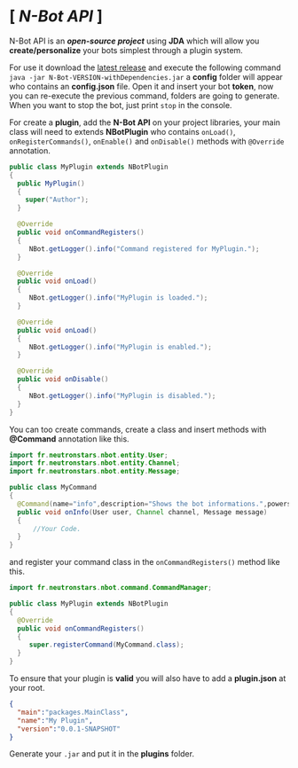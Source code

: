 # __**[** *N-Bot API* **]**__

N-Bot API is an __*open-source project*__ using **JDA** which will allow you **create/personalize** your bots simplest through a plugin system.

For use it download the [latest release](https://github.com/NeutronStars/N-Bot/releases) and execute the following command `java -jar N-Bot-VERSION-withDependencies.jar` a **config** folder will appear who contains an **config.json** file. Open it and insert your bot **token**, now you can re-execute the previous command, folders are going to generate. When you want to stop the bot, just print `stop` in the console.

For create a **plugin**, add the **N-Bot API** on your project libraries, your main class will need to extends **NBotPlugin** who contains `onLoad()`, `onRegisterCommands()`, `onEnable()` and `onDisable()` methods with `@Override` annotation.

```java
public class MyPlugin extends NBotPlugin
{
  public MyPlugin()
  {
    super("Author");
  }

  @Override
  public void onCommandRegisters()
  {
     NBot.getLogger().info("Command registered for MyPlugin.");
  }

  @Override
  public void onLoad()
  {
     NBot.getLogger().info("MyPlugin is loaded.");
  }

  @Override
  public void onLoad()
  {
     NBot.getLogger().info("MyPlugin is enabled.");
  }

  @Override
  public void onDisable()
  {
     NBot.getLogger().info("MyPlugin is disabled.");
  }
}
```

You can too create commands, create a class and insert methods with **@Command** annotation like this.

```java
import fr.neutronstars.nbot.entity.User;
import fr.neutronstars.nbot.entity.Channel;
import fr.neutronstars.nbot.entity.Message;

public class MyCommand
{
  @Command(name="info",description="Shows the bot informations.",powers=10)
  public void onInfo(User user, Channel channel, Message message)
  {
      //Your Code.
  }
}
```

and register your command class in the `onCommandRegisters()` method like this.

```java
import fr.neutronstars.nbot.command.CommandManager;

public class MyPlugin extends NBotPlugin
{
  @Override
  public void onCommandRegisters()
  {
     super.registerCommand(MyCommand.class);
  }
}
```

To ensure that your plugin is **valid** you will also have to add a **plugin.json** at your root.

```json
{
  "main":"packages.MainClass",
  "name":"My Plugin",
  "version":"0.0.1-SNAPSHOT"
}
```

Generate your `.jar` and put it in the **plugins** folder.
